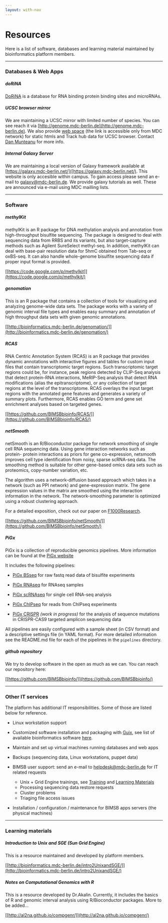 ```yaml
---
layout: with-nav
---
```


# Resources

Here is a list of software, databases and learning material maintained
by bioinformatics platform members.

-----------------------------------------

### Databases & Web Apps

##### **doRiNA**

[DoRiNA](http://dorina.mdc-berlin.de/) is a database for RNA binding
protein binding sites and microRNAs.

##### **UCSC browser mirror**
We are maintaining a UCSC mirror with limited number of species. You can see reach it via [http://genome.mdc-berlin.de](http://genome.mdc-berlin.de). We also provide [web space](http://bimsbstatic.mdc-berlin.net) (the link is accessible only from MDC network) for static htmls and Track hub data for UCSC browser. Contact [Dan Munteanu](http://bioinformatics.mdc-berlin.de/team.html#dan-munteanu) for more info.

##### **Internal Galaxy Server**
We are maintaining a local version of Galaxy framework available at [https://galaxy.mdc-berlin.net/]([https://galaxy.mdc-berlin.net/). This website is only accesible within campus. To gain access please send an e-mail to [galaxy@mdc-berlin.de](mailto:galaxy@mdc-berlin.de). We provide galaxy tutorials as well. These are announced via e-mail using MDC mailling lists. 

-----------------------------------------

### Software

##### **methylKit**

methylKit is an R package for DNA methylation analysis and annotation
from high-throughput bisulfite sequencing. The package is designed to
deal with sequencing data from RRBS and its variants, but also
target-capture methods such as Agilent SureSelect methyl-seq. In
addition, methylKit can deal with base-pair resolution data for 5hmC
obtained from Tab-seq or oxBS-seq. It can also handle whole-genome
bisulfite sequencing data if proper input format is provided.

[[https://code.google.com/p/methylkit]](https://code.google.com/p/methylkit/)

##### **genomation**

This is an R package that contains a collection of tools for
visualizing and analyzing genome-wide data sets. The package works
with a variety of genomic interval file types and enables easy summary
and annotation of high throughput data sets with given genomic
annotations.

[[http://bioinformatics.mdc-berlin.de/genomation/]](http://bioinformatics.mdc-berlin.de/genomation/)

##### **RCAS**

RNA Centric Annotation System (RCAS) is an R package that provides
    dynamic annotations with interactive figures and tables for custom input files 
    that contain transcriptomic target regions. Such transcriptomic target regions 
    could be, for instance, peak regions detected by CLIP-Seq analysis that detect 
    protein-RNA interactions, MeRIP-Seq analysis that detect RNA modifications 
    (alias the epitranscriptome), or any collection of target regions at the level of 
    the transcriptome. RCAS overlays the input target regions with the annotated gene 
    features and generates a variety of summary plots. Furthermore, RCAS enables GO term 
    and gene set enrichment analyses based on targeted genes.  
    
[[https://github.com/BIMSBbioinfo/RCAS/]](https://github.com/BIMSBbioinfo/RCAS/)

##### **netSmooth**

netSmooth is an R/Bioconductor package for network smoothing of single cell RNA sequencing data. Using gene interaction networks such as protein- protein interactions as priors for gene co-expression, netsmooth improves cell type identification from noisy, sparse scRNA-seq data. The smoothing method is suitable for other gene-based omics data sets such as proteomics, copy-number variation, etc.

The algorithm uses a network-diffusion based approach which takes in a network (such as PPI network) and gene-expression matrix. The gene expression values in the matrix are smoothed using the interaction information in the network. The network-smoothing parameter is optimized using a robust clustering approach.

For a detailed exposition, check out our paper on [F1000Research](https://f1000research.com/articles/7-8/v2).
    
[[https://github.com/BIMSBbioinfo/netSmooth/]](https://github.com/BIMSBbioinfo/netSmooth/)


##### **PiGx**

PiGx is a collection of reproducible genomics pipelines. More information can be found at the [PiGx website](http://bioinformatics.mdc-berlin.de/pigx/)

It includes the following pipelines:

- [PiGx BSseq](https://github.com/BIMSBbioinfo/pigx_bsseq) for raw
  fastq read data of bisulfite experiments

- [PiGx RNAseq](https://github.com/BIMSBbioinfo/pigx_rnaseq) for RNAseq samples

- [PiGx scRNAseq](https://github.com/BIMSBbioinfo/pigx_scrnaseq) for
  single cell RNA-seq analysis

- [PiGx ChIPseq](https://github.com/BIMSBbioinfo/pigx_chipseq) for
  reads from ChIPseq experiments

- [PiGx CRISPR](https://github.com/BIMSBbioinfo/pigx_crispr) *(work in progress)*
  for the analysis of sequence mutations in CRISPR-CAS9 targeted
  amplicon sequencing data

All pipelines are easily configured with a sample sheet (in CSV
format) and a descriptive settings file (in YAML format).  For more
detailed information see the README.md file for each of the pipelines
in the `pipelines` directory.

##### **github repository**
We try to develop software in the open as much as we can. You can reach our repository here:

[[https://github.com/BIMSBbioinfo/]](https://github.com/BIMSBbioinfo/)

-----------------------------------------

### Other IT services
The platform has additional IT responsibilities. Some of those are listed below for reference. 

- Linux workstation support
- Customized software installation and packaging with [Guix](http://www.gnu.org/software/guix/), see list of available bioinformatics software [here](http://guix.mdc-berlin.de/packages?/?search=bioinfo).
- Maintain and set up virtual machines running databases and web apps
- Backups (sequencing data, Linux workstations, puppet data)
- BIMSB user support: send an e-mail to [helpdesk@mdc-berlin.de](helpdesk@mdc-berlin.de) for IT related requests
  - Unix + Grid Engine trainings, see [Training](http://bioinformatics.mdc-berlin.de/training.html) and [Learning Materials](http://bioinformatics.mdc-berlin.de/resources.html#learning-materials)
  - Processing sequencing data restore requests
  - Cluster problems
  - Triaging file access issues

- Installation / configuration / maintenance for BIMSB apps servers (the physical machines)

-----------------------------------------


### Learning materials

##### **Introduction to Unix and SGE (Sun Grid Engine)**
This is a resource maintained and developed by platform members.

[[http://bioinformatics.mdc-berlin.de/intro2UnixandSGE/]](http://bioinformatics.mdc-berlin.de/intro2UnixandSGE/)

##### **Notes on Computational Genomics with R**
This is a resource developed by Dr.Akalin. Currently, it includes the basics of R and genomic interval analysis using R/Bioconductor packages. More to be added...

[[http://al2na.github.io/compgenr/]](http://al2na.github.io/compgenr/)


